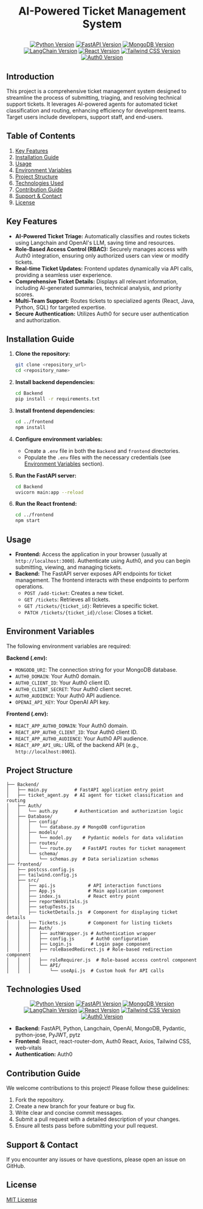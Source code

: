 # <p align="center">AI-Powered Ticket Management System</p>

<p align="center">
  <a href="https://shields.io/badge/Python-3.9-blue"><img src="https://img.shields.io/badge/Python-3.9-blue" alt="Python Version"></a>
  <a href="https://shields.io/badge/FastAPI-latest-green"><img src="https://img.shields.io/badge/FastAPI-latest-green" alt="FastAPI Version"></a>
  <a href="https://shields.io/badge/MongoDB-latest-orange"><img src="https://img.shields.io/badge/MongoDB-latest-orange" alt="MongoDB Version"></a>
  <a href="https://shields.io/badge/LangChain-latest-purple"><img src="https://img.shields.io/badge/LangChain-latest-purple" alt="LangChain Version"></a>
  <a href="https://shields.io/badge/React-latest-blueviolet"><img src="https://img.shields.io/badge/React-latest-blueviolet" alt="React Version"></a>
  <a href="https://shields.io/badge/Tailwind_CSS-latest-lightblue"><img src="https://img.shields.io/badge/Tailwind_CSS-latest-lightblue" alt="Tailwind CSS Version"></a>
  <a href="https://shields.io/badge/Auth0-latest-red"><img src="https://img.shields.io/badge/Auth0-latest-red" alt="Auth0 Version"></a>
</p>

## Introduction

This project is a comprehensive ticket management system designed to streamline the process of submitting, triaging, and resolving technical support tickets. It leverages AI-powered agents for automated ticket classification and routing, enhancing efficiency for development teams. Target users include developers, support staff, and end-users.

## Table of Contents

1.  [Key Features](#key-features)
2.  [Installation Guide](#installation-guide)
3.  [Usage](#usage)
4.  [Environment Variables](#environment-variables)
5.  [Project Structure](#project-structure)
6.  [Technologies Used](#technologies-used)
7.  [Contribution Guide](#contribution-guide)
8.  [Support & Contact](#support--contact)
9.  [License](#license)

## Key Features

*   **AI-Powered Ticket Triage:** Automatically classifies and routes tickets using Langchain and OpenAI's LLM, saving time and resources.
*   **Role-Based Access Control (RBAC):** Securely manages access with Auth0 integration, ensuring only authorized users can view or modify tickets.
*   **Real-time Ticket Updates:** Frontend updates dynamically via API calls, providing a seamless user experience.
*   **Comprehensive Ticket Details:** Displays all relevant information, including AI-generated summaries, technical analysis, and priority scores.
*   **Multi-Team Support:** Routes tickets to specialized agents (React, Java, Python, SQL) for targeted expertise.
*   **Secure Authentication:** Utilizes Auth0 for secure user authentication and authorization.

## Installation Guide

1.  **Clone the repository:**

    ```bash
    git clone <repository_url>
    cd <repository_name>
    ```

2.  **Install backend dependencies:**

    ```bash
    cd Backend
    pip install -r requirements.txt
    ```

3.  **Install frontend dependencies:**

    ```bash
    cd ../frontend
    npm install
    ```

4.  **Configure environment variables:**

    *   Create a `.env` file in both the `Backend` and `frontend` directories.
    *   Populate the `.env` files with the necessary credentials (see [Environment Variables](#environment-variables) section).

5.  **Run the FastAPI server:**

    ```bash
    cd Backend
    uvicorn main:app --reload
    ```

6.  **Run the React frontend:**

    ```bash
    cd ../frontend
    npm start
    ```

## Usage

*   **Frontend:** Access the application in your browser (usually at `http://localhost:3000`). Authenticate using Auth0, and you can begin submitting, viewing, and managing tickets.
*   **Backend:** The FastAPI server exposes API endpoints for ticket management. The frontend interacts with these endpoints to perform operations.
    *   `POST /add-ticket`: Creates a new ticket.
    *   `GET /tickets`: Retrieves all tickets.
    *   `GET /tickets/{ticket_id}`: Retrieves a specific ticket.
    *   `PATCH /tickets/{ticket_id}/close`: Closes a ticket.

## Environment Variables

The following environment variables are required:

**Backend (.env):**

*   `MONGODB_URI`: The connection string for your MongoDB database.
*   `AUTH0_DOMAIN`: Your Auth0 domain.
*   `AUTH0_CLIENT_ID`: Your Auth0 client ID.
*   `AUTH0_CLIENT_SECRET`: Your Auth0 client secret.
*   `AUTH0_AUDIENCE`: Your Auth0 API audience.
*   `OPENAI_API_KEY`: Your OpenAI API key.

**Frontend (.env):**

*   `REACT_APP_AUTH0_DOMAIN`: Your Auth0 domain.
*   `REACT_APP_AUTH0_CLIENT_ID`: Your Auth0 client ID.
*   `REACT_APP_AUTH0_AUDIENCE`: Your Auth0 API audience.
*   `REACT_APP_API_URL`: URL of the backend API (e.g., `http://localhost:8001`).

## Project Structure

```
├── Backend/
│   ├── main.py          # FastAPI application entry point
│   ├── ticket_agent.py  # AI agent for ticket classification and routing
│   ├── Auth/
│   │   └── auth.py      # Authentication and authorization logic
│   ├── Database/
│   │   ├── config/
│   │   │   └── database.py # MongoDB configuration
│   │   ├── models/
│   │   │   └── model.py    # Pydantic models for data validation
│   │   ├── routes/
│   │   │   └── route.py    # FastAPI routes for ticket management
│   │   └── schema/
│   │       └── schemas.py  # Data serialization schemas
├── frontend/
│   ├── postcss.config.js
│   ├── tailwind.config.js
│   ├── src/
│   │   ├── api.js            # API interaction functions
│   │   ├── App.js            # Main application component
│   │   ├── index.js          # React entry point
│   │   ├── reportWebVitals.js
│   │   ├── setupTests.js
│   │   ├── ticketDetails.js  # Component for displaying ticket details
│   │   ├── Tickets.js        # Component for listing tickets
│   │   ├── Auth/
│   │   │   ├── authWrapper.js # Authentication wrapper
│   │   │   ├── config.js      # Auth0 configuration
│   │   │   ├── Login.js       # Login page component
│   │   │   ├── roleBasedRedirect.js # Role-based redirection component
│   │   │   ├── roleRequirer.js  # Role-based access control component
│   │   │   └── API/
│   │   │       └── useApi.js  # Custom hook for API calls
```

## Technologies Used

<p align="center">
  <a href="https://shields.io/badge/Python-3.9-blue"><img src="https://img.shields.io/badge/Python-3.9-blue" alt="Python Version"></a>
  <a href="https://shields.io/badge/FastAPI-latest-green"><img src="https://img.shields.io/badge/FastAPI-latest-green" alt="FastAPI Version"></a>
  <a href="https://shields.io/badge/MongoDB-latest-orange"><img src="https://img.shields.io/badge/MongoDB-latest-orange" alt="MongoDB Version"></a>
  <a href="https://shields.io/badge/LangChain-latest-purple"><img src="https://img.shields.io/badge/LangChain-latest-purple" alt="LangChain Version"></a>
  <a href="https://shields.io/badge/React-latest-blueviolet"><img src="https://img.shields.io/badge/React-latest-blueviolet" alt="React Version"></a>
  <a href="https://shields.io/badge/Tailwind_CSS-latest-lightblue"><img src="https://img.shields.io/badge/Tailwind_CSS-latest-lightblue" alt="Tailwind CSS Version"></a>
  <a href="https://shields.io/badge/Auth0-latest-red"><img src="https://img.shields.io/badge/Auth0-latest-red" alt="Auth0 Version"></a>
</p>

*   **Backend:** FastAPI, Python, Langchain, OpenAI, MongoDB, Pydantic, python-jose, PyJWT, pytz
*   **Frontend:** React, react-router-dom, Auth0 React, Axios, Tailwind CSS, web-vitals
*   **Authentication:** Auth0

## Contribution Guide

We welcome contributions to this project! Please follow these guidelines:

1.  Fork the repository.
2.  Create a new branch for your feature or bug fix.
3.  Write clear and concise commit messages.
4.  Submit a pull request with a detailed description of your changes.
5.  Ensure all tests pass before submitting your pull request.

## Support & Contact

If you encounter any issues or have questions, please open an issue on GitHub.

## License

[MIT License](LICENSE)